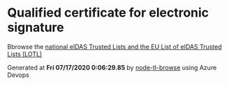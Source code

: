 # Qualified certificate for electronic signature 
 Bbrowse the [national eIDAS Trusted Lists and the EU List of eIDAS Trusted Lists (LOTL)](https://webgate.ec.europa.eu/tl-browser/#/) 
 
 
Generated at **Fri 07/17/2020  0:06:29.85** by [node-tl-browse](https://github.com/ymedlop/node-tl-browser) using Azure Devops 
